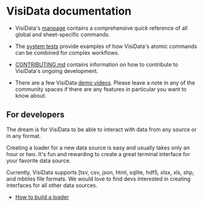# VisiData documentation

* VisiData's [manpage](/man) contains a comprehensive quick reference of all global and sheet-specific commands.

* The [system tests](/test) provide examples of how VisiData's atomic commands can be combined for complex workflows.

* [CONTRIBUTING.md](/contributing) contains information on how to contribute to VisiData's ongoing development.

* There are a few VisiData [demo videos](/videos).  Please leave a note in any of the community spaces if there are any features in particular you want to know about.

## For developers

The dream is for VisiData to be able to interact with data from any source or in any format.

Creating a loader for a new data source is easy and usually takes only an hour or two.  It's fun and rewarding to create a great terminal interface for your favorite data source.

Currently, VisiData supports [tsv, csv, json, html, sqlite, hdf5, xlsx, xls, shp, and mbtiles file formats.  We would love to find devs interested in creating interfaces for all other data sources.

* [How to build a loader](/howto/loaders)
